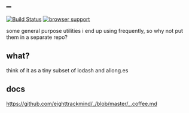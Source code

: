 _
=====================

[![Build Status](https://travis-ci.org/eighttrackmind/_.png)](https://travis-ci.org/eighttrackmind/_.png)
[![browser support](https://ci.testling.com/eighttrackmind/_.png)](https://ci.testling.com/eighttrackmind/_)

some general purpose utilities i end up using frequently, so why not put them in a separate repo?

## what?

think of it as a tiny subset of lodash and allong.es

## docs

https://github.com/eighttrackmind/_/blob/master/_.coffee.md